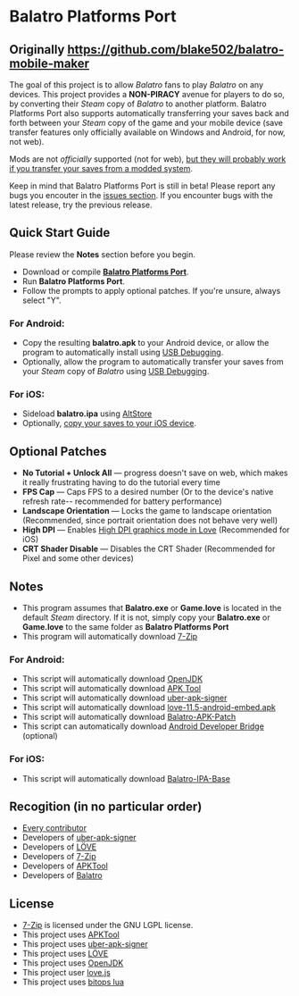 # Balatro Platforms Port

## Originally https://github.com/blake502/balatro-mobile-maker

The goal of this project is to allow *Balatro* fans to play *Balatro* on any devices. This project provides a **NON-PIRACY** avenue for players to do so, by converting their *Steam* copy of *Balatro* to another platform. Balatro Platforms Port also supports automatically transferring your saves back and forth between your *Steam* copy of the game and your mobile device (save transfer features only officially available on Windows and Android, for now, not web).

Mods are not _officially_ supported (not for web), [but they will probably work if you transfer your saves from a modded system](https://github.com/blake502/balatro-mobile-maker/issues/11).

Keep in mind that Balatro Platforms Port is still in beta! Please report any bugs you encouter in the [issues section](https://github.com/veygax/balatro-platforms-port/issues). If you encounter bugs with the latest release, try the previous release.

## Quick Start Guide
Please review the **Notes** section before you begin.
 - Download or compile [**Balatro Platforms Port**](https://github.com/veygax/balatro-platforms-port/releases).
 - Run **Balatro Platforms Port**.
 - Follow the prompts to apply optional patches. If you're unsure, always select "Y".
 ### For Android:
 - Copy the resulting **balatro.apk** to your Android device, or allow the program to automatically install using [USB Debugging](https://developer.android.com/studio/debug/dev-options).
 - Optionally, allow the program to automatically transfer your saves from your *Steam* copy of *Balatro* using [USB Debugging](https://developer.android.com/studio/debug/dev-options).
 ### For iOS:
 - Sideload **balatro.ipa** using [AltStore](https://altstore.io/)
 - Optionally, [copy your saves to your iOS device](https://github.com/blake502/balatro-mobile-maker/issues/64#issuecomment-2094660508).

## Optional Patches
 - **No Tutorial + Unlock All** — progress doesn't save on web, which makes it really frustrating having to do the tutorial every time
 - **FPS Cap** — Caps FPS to a desired number (Or to the device's native refresh rate-- recommended for battery performance)
 - **Landscape Orientation** — Locks the game to landscape orientation (Recommended, since portrait orientation does not behave very well)
 - **High DPI** — Enables [High DPI graphics mode in Love](https://love2d.org/wiki/love.window.setMode) (Recommended for iOS)
 - **CRT Shader Disable** — Disables the CRT Shader (Recommended for Pixel and some other devices)

## Notes
 - This program assumes that **Balatro.exe** or **Game.love** is located in the default *Steam* directory. If it is not, simply copy your **Balatro.exe** or **Game.love** to the same folder as **Balatro Platforms Port**
 - This program will automatically download [7-Zip](https://www.7-zip.org/)
 ### For Android:
 - This script will automatically download [OpenJDK](https://www.microsoft.com/openjdk)
 - This script will automatically download [APK Tool](https://apktool.org/)
 - This script will automatically download [uber-apk-signer](https://github.com/patrickfav/uber-apk-signer/)
 - This script will automatically download [love-11.5-android-embed.apk](https://github.com/love2d/love-android/)
 - This script will automatically download [Balatro-APK-Patch](https://github.com/blake502/balatro-mobile-maker/releases/tag/Additional-Tools-1.0)
 - This script can automatically download [Android Developer Bridge](https://developer.android.com/tools/adb) (optional)
 ### For iOS:
 - This script will automatically download [Balatro-IPA-Base](https://github.com/blake502/balatro-mobile-maker/releases/tag/Additional-Tools-1.0)

 ## Recogition (in no particular order)
 - [Every contributor](https://github.com/blake502/balatro-mobile-maker/graphs/contributors)
 - Developers of [uber-apk-signer](https://github.com/patrickfav/uber-apk-signer)
 - Developers of [LÖVE](https://love2d.org/)
 - Developers of [7-Zip](https://www.7-zip.org/)
 - Developers of [APKTool](https://apktool.org/)
 - Developers of [Balatro](https://www.playbalatro.com/)

 ## License
 - [7-Zip](https://github.com/ip7z/7zip/blob/main/DOC/License.txt) is licensed under the GNU LGPL license.
 - This project uses [APKTool](https://github.com/iBotPeaches/Apktool/blob/master/LICENSE.md)
 - This project uses [uber-apk-signer](https://github.com/patrickfav/uber-apk-signer/blob/main/LICENSE)
 - This project uses [LÖVE](https://github.com/love2d/love/blob/main/license.txt)
 - This project uses [OpenJDK](https://www.microsoft.com/openjdk)
 - This project user [love.js](https://github.com/Davidobot/love.js/blob/master/LICENSE)
 - This project uses [bitops lua](https://github.com/AlberTajuelo/bitop-lua/blob/master/LICENSE)